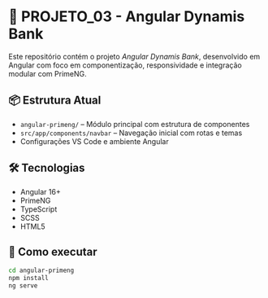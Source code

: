 # 🚀 PROJETO_03 - Angular Dynamis Bank

Este repositório contém o projeto *Angular Dynamis Bank*, desenvolvido em Angular com foco em componentização, responsividade e integração modular com PrimeNG.

## 📦 Estrutura Atual

- `angular-primeng/` – Módulo principal com estrutura de componentes
- `src/app/components/navbar` – Navegação inicial com rotas e temas
- Configurações VS Code e ambiente Angular

## 🛠️ Tecnologias

- Angular 16+
- PrimeNG
- TypeScript
- SCSS
- HTML5

## 📌 Como executar

```bash
cd angular-primeng
npm install
ng serve
